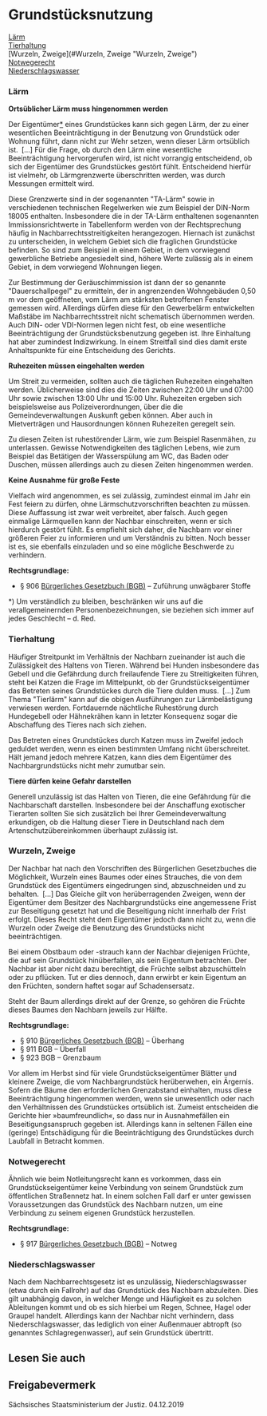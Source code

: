 # Grundstücksnutzung

[Lärm](#Lärm "Lärm")  
[Tierhaltung](#Tierhaltung "Tierhaltung")  
[Wurzeln, Zweige](#Wurzeln, Zweige "Wurzeln, Zweige")  
[Notwegerecht](#Notwegerecht "Notwegerecht")  
[Niederschlagswasser](#Niederschlagswasser "Niederschlagswasser")

### Lärm

**Ortsüblicher Lärm muss hingenommen werden**

Der Eigentümer[\*](#FuNo) eines Grundstückes kann sich gegen Lärm, der zu einer wesentlichen Beeinträchtigung in der Benutzung von Grundstück oder Wohnung führt, dann nicht zur Wehr setzen, wenn dieser Lärm ortsüblich ist. [...] Für die Frage, ob durch den Lärm eine wesentliche Beeinträchtigung hervorgerufen wird, ist nicht vorrangig entscheidend, ob sich der Eigentümer des Grundstückes gestört fühlt. Entscheidend hierfür ist vielmehr, ob Lärmgrenzwerte überschritten werden, was durch Messungen ermittelt wird.

Diese Grenzwerte sind in der sogenannten "TA-Lärm" sowie in verschiedenen technischen Regelwerken wie zum Beispiel der DIN-Norm 18005 enthalten. Insbesondere die in der TA-Lärm enthaltenen sogenannten Immissionsrichtwerte in Tabellenform werden von der Rechtsprechung häufig in Nachbarrechtsstreitigkeiten herangezogen. Hiernach ist zunächst zu unterscheiden, in welchem Gebiet sich die fraglichen Grundstücke befinden. So sind zum Beispiel in einem Gebiet, in dem vorwiegend gewerbliche Betriebe angesiedelt sind, höhere Werte zulässig als in einem Gebiet, in dem vorwiegend Wohnungen liegen.

Zur Bestimmung der Geräuschimmission ist dann der so genannte "Dauerschallpegel" zu ermitteln, der in angrenzenden Wohngebäuden 0,50 m vor dem geöffneten, vom Lärm am stärksten betroffenen Fenster gemessen wird. Allerdings dürfen diese für den Gewerbelärm entwickelten Maßstäbe im Nachbarrechtsstreit nicht schematisch übernommen werden. Auch DIN- oder VDI-Normen legen nicht fest, ob eine wesentliche Beeinträchtigung der Grundstücksbenutzung gegeben ist. Ihre Einhaltung hat aber zumindest Indizwirkung. In einem Streitfall sind dies damit erste Anhaltspunkte für eine Entscheidung des Gerichts.

**Ruhezeiten müssen eingehalten werden**

Um Streit zu vermeiden, sollten auch die täglichen Ruhezeiten eingehalten werden. Üblicherweise sind dies die Zeiten zwischen 22:00 Uhr und 07:00 Uhr sowie zwischen 13:00 Uhr und 15:00 Uhr. Ruhezeiten ergeben sich beispielsweise aus Polizeiverordnungen, über die die Gemeindeverwaltungen Auskunft geben können. Aber auch in Mietverträgen und Hausordnungen können Ruhezeiten geregelt sein.

Zu diesen Zeiten ist ruhestörender Lärm, wie zum Beispiel Rasenmähen, zu unterlassen. Gewisse Notwendigkeiten des täglichen Lebens, wie zum Beispiel das Betätigen der Wasserspülung am WC, das Baden oder Duschen, müssen allerdings auch zu diesen Zeiten hingenommen werden.

**Keine Ausnahme für große Feste**

Vielfach wird angenommen, es sei zulässig, zumindest einmal im Jahr ein Fest feiern zu dürfen, ohne Lärmschutzvorschriften beachten zu müssen. Diese Auffassung ist zwar weit verbreitet, aber falsch. Auch gegen einmalige Lärmquellen kann der Nachbar einschreiten, wenn er sich hierdurch gestört fühlt. Es empfiehlt sich daher, die Nachbarn vor einer größeren Feier zu informieren und um Verständnis zu bitten. Noch besser ist es, sie ebenfalls einzuladen und so eine mögliche Beschwerde zu verhindern.

**Rechtsgrundlage:**

* § 906 [Bürgerliches Gesetzbuch (BGB)](https://www.gesetze-im-internet.de/bgb/ "Bürgerliches Gesetzbuch (BGB)") – Zuführung unwägbarer Stoffe

\*) Um verständlich zu bleiben, beschränken wir uns auf die verallgemeinernden Personenbezeichnungen, sie beziehen sich immer auf jedes Geschlecht – d. Red.

### Tierhaltung

Häufiger Streitpunkt im Verhältnis der Nachbarn zueinander ist auch die Zulässigkeit des Haltens von Tieren. Während bei Hunden insbesondere das Gebell und die Gefährdung durch freilaufende Tiere zu Streitigkeiten führen, steht bei Katzen die Frage im Mittelpunkt, ob der Grundstückseigentümer das Betreten seines Grundstückes durch die Tiere dulden muss. [...] Zum Thema "Tierlärm" kann auf die obigen Ausführungen zur Lärmbelästigung verwiesen werden. Fortdauernde nächtliche Ruhestörung durch Hundegebell oder Hähnekrähen kann in letzter Konsequenz sogar die Abschaffung des Tieres nach sich ziehen.

Das Betreten eines Grundstückes durch Katzen muss im Zweifel jedoch geduldet werden, wenn es einen bestimmten Umfang nicht überschreitet. Hält jemand jedoch mehrere Katzen, kann dies dem Eigentümer des Nachbargrundstücks nicht mehr zumutbar sein.

**Tiere dürfen keine Gefahr darstellen**

Generell unzulässig ist das Halten von Tieren, die eine Gefährdung für die Nachbarschaft darstellen. Insbesondere bei der Anschaffung exotischer Tierarten sollten Sie sich zusätzlich bei Ihrer Gemeindeverwaltung erkundigen, ob die Haltung dieser Tiere in Deutschland nach dem Artenschutzübereinkommen überhaupt zulässig ist.

### Wurzeln, Zweige

Der Nachbar hat nach den Vorschriften des Bürgerlichen Gesetzbuches die Möglichkeit, Wurzeln eines Baumes oder eines Strauches, die von dem Grundstück des Eigentümers eingedrungen sind, abzuschneiden und zu behalten. [...] Das Gleiche gilt von herüberragenden Zweigen, wenn der Eigentümer dem Besitzer des Nachbargrundstücks eine angemessene Frist zur Beseitigung gesetzt hat und die Beseitigung nicht innerhalb der Frist erfolgt. Dieses Recht steht dem Eigentümer jedoch dann nicht zu, wenn die Wurzeln oder Zweige die Benutzung des Grundstücks nicht beeinträchtigen.

Bei einem Obstbaum oder -strauch kann der Nachbar diejenigen Früchte, die auf sein Grundstück hinüberfallen, als sein Eigentum betrachten. Der Nachbar ist aber nicht dazu berechtigt, die Früchte selbst abzuschütteln oder zu pflücken. Tut er dies dennoch, dann erwirbt er kein Eigentum an den Früchten, sondern haftet sogar auf Schadensersatz.

Steht der Baum allerdings direkt auf der Grenze, so gehören die Früchte dieses Baumes den Nachbarn jeweils zur Hälfte.

**Rechtsgrundlage:**

* § 910 [Bürgerliches Gesetzbuch (BGB)](https://www.gesetze-im-internet.de/bgb/ "Bürgerliches Gesetzbuch (BGB)") – Überhang
* § 911 BGB – Überfall
* § 923 BGB – Grenzbaum

Vor allem im Herbst sind für viele Grundstückseigentümer Blätter und kleinere Zweige, die vom Nachbargrundstück herüberwehen, ein Ärgernis. Sofern die Bäume den erforderlichen Grenzabstand einhalten, muss diese Beeinträchtigung hingenommen werden, wenn sie unwesentlich oder nach den Verhältnissen des Grundstückes ortsüblich ist. Zumeist entscheiden die Gerichte hier »baumfreundlich«, so dass nur in Ausnahmefällen ein Beseitigungsanspruch gegeben ist. Allerdings kann in seltenen Fällen eine (geringe) Entschädigung für die Beeinträchtigung des Grundstückes durch Laubfall in Betracht kommen.

### Notwegerecht

Ähnlich wie beim Notleitungsrecht kann es vorkommen, dass ein Grundstückseigentümer keine Verbindung von seinem Grundstück zum öffentlichen Straßennetz hat. In einem solchen Fall darf er unter gewissen Voraussetzungen das Grundstück des Nachbarn nutzen, um eine Verbindung zu seinem eigenen Grundstück herzustellen.

**Rechtsgrundlage:**

* § 917 [Bürgerliches Gesetzbuch (BGB)](https://www.gesetze-im-internet.de/bgb/ "Bürgerliches Gesetzbuch (BGB)") – Notweg

### Niederschlagswasser

Nach dem Nachbarrechtsgesetz ist es unzulässig, Niederschlagswasser (etwa durch ein Fallrohr) auf das Grundstück des Nachbarn abzuleiten. Dies gilt unabhängig davon, in welcher Menge und Häufigkeit es zu solchen Ableitungen kommt und ob es sich hierbei um Regen, Schnee, Hagel oder Graupel handelt. Allerdings kann der Nachbar nicht verhindern, dass Niederschlagswasser, das lediglich von einer Außenmauer abtropft (so genanntes Schlagregenwasser), auf sein Grundstück übertritt.

## Lesen Sie auch

## Freigabevermerk

Sächsisches Staatsministerium der Justiz. 04.12.2019
